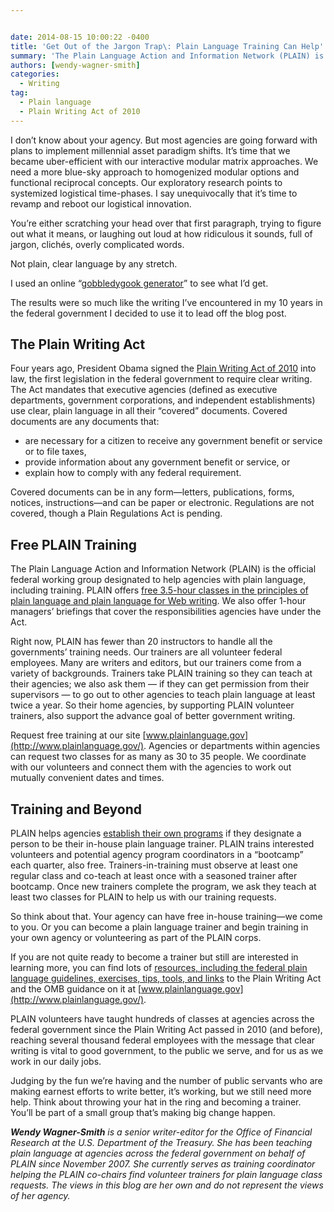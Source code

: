```yaml
---


date: 2014-08-15 10:00:22 -0400
title: 'Get Out of the Jargon Trap\: Plain Language Training Can Help'
summary: 'The Plain Language Action and Information Network (PLAIN) is the official federal working group designated to help agencies with plain language, including training. PLAIN offers free 3.5-hour classes in the principles of plain language and plain language for Web writing.'
authors: [wendy-wagner-smith]
categories:
  - Writing
tag:
  - Plain language
  - Plain Writing Act of 2010
---
```


I don’t know about your agency. But most agencies are going forward with plans to implement millennial asset paradigm shifts. It&#8217;s time that we became uber-efficient with our interactive modular matrix approaches. We need a more blue-sky approach to homogenized modular options and functional reciprocal concepts. Our exploratory research points to systemized logistical time-phases. I say unequivocally that it&#8217;s time to revamp and reboot our logistical innovation.

You’re either scratching your head over that first paragraph, trying to figure out what it means, or laughing out loud at how ridiculous it sounds, full of jargon, clichés, overly complicated words.

Not plain, clear language by any stretch.

I used an online “[gobbledygook generator](http://www.plainenglish.co.uk/gobbledygook-generator.html)” to see what I’d get.

The results were so much like the writing I’ve encountered in my 10 years in the federal government I decided to use it to lead off the blog post.

## The Plain Writing Act

Four years ago, President Obama signed the [Plain Writing Act of 2010](http://www.gpo.gov/fdsys/pkg/PLAW-111publ274/pdf/PLAW-111publ274.pdf) into law, the first legislation in the federal government to require clear writing. The Act mandates that executive agencies (defined as executive departments, government corporations, and independent establishments) use clear, plain language in all their “covered” documents. Covered documents are any documents that:

  * are necessary for a citizen to receive any government benefit or service or to file taxes,
  * provide information about any government benefit or service, or
  * explain how to comply with any federal requirement.

Covered documents can be in any form—letters, publications, forms, notices, instructions—and can be paper or electronic. Regulations are not covered, though a Plain Regulations Act is pending.

## Free PLAIN Training

The Plain Language Action and Information Network (PLAIN) is the official federal working group designated to help agencies with plain language, including training. PLAIN offers [free 3.5-hour classes in the principles of plain language and plain language for Web writing](http://www.plainlanguage.gov/resources/take_training/freetraining.cfm). We also offer 1-hour managers’ briefings that cover the responsibilities agencies have under the Act.

Right now, PLAIN has fewer than 20 instructors to handle all the governments’ training needs. Our trainers are all volunteer federal employees. Many are writers and editors, but our trainers come from a variety of backgrounds. Trainers take PLAIN training so they can teach at their agencies; we also ask them — if they can get permission from their supervisors — to go out to other agencies to teach plain language at least twice a year. So their home agencies, by supporting PLAIN volunteer trainers, also support the advance goal of better government writing.

Request free training at our site [www.plainlanguage.gov](http://www.plainlanguage.gov/). Agencies or departments within agencies can request two classes for as many as 30 to 35 people. We coordinate with our volunteers and connect them with the agencies to work out mutually convenient dates and times.

## Training and Beyond

PLAIN helps agencies [establish their own programs](http://www.plainlanguage.gov/howto/tipsforstarting/index.cfm) if they designate a person to be their in-house plain language trainer. PLAIN trains interested volunteers and potential agency program coordinators in a “bootcamp” each quarter, also free. Trainers-in-training must observe at least one regular class and co-teach at least once with a seasoned trainer after bootcamp. Once new trainers complete the program, we ask they teach at least two classes for PLAIN to help us with our training requests.

So think about that. Your agency can have free in-house training—we come to you. Or you can become a plain language trainer and begin training in your own agency or volunteering as part of the PLAIN corps.

If you are not quite ready to become a trainer but still are interested in learning more, you can find lots of [resources, including the federal plain language guidelines, exercises, tips, tools, and links](http://www.plainlanguage.gov/resources/index.cfm) to the Plain Writing Act and the OMB guidance on it at [www.plainlanguage.gov](http://www.plainlanguage.gov/).

PLAIN volunteers have taught hundreds of classes at agencies across the federal government since the Plain Writing Act passed in 2010 (and before), reaching several thousand federal employees with the message that clear writing is vital to good government, to the public we serve, and for us as we work in our daily jobs.

Judging by the fun we’re having and the number of public servants who are making earnest efforts to write better, it’s  working, but we still need more help. Think about throwing your hat in the ring and becoming a trainer. You’ll be part of a small group that’s  making big change happen.

_**Wendy Wagner-Smith** is a senior writer-editor for the Office of Financial Research at the U.S. Department of the Treasury. She has been teaching plain language at agencies across the federal government on behalf of PLAIN since November 2007. She currently serves as training coordinator helping the PLAIN co-chairs find volunteer trainers for plain language class requests. The views in this blog are her own and do not represent the views of her agency._